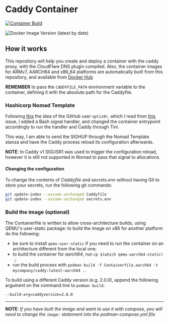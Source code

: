 # Caddy Container

[![Container Build](https://github.com/Procsiab/caddy-container/actions/workflows/build-container-publish-dockerhub.yaml/badge.svg)](https://github.com/Procsiab/caddy-container/actions/workflows/build-container-publish-dockerhub.yaml)

![Docker Image Version (latest by date)](https://img.shields.io/docker/v/procsiab/caddy?label=Latest%20tag%20pushed%20on%20Docker%20Hub)

## How it works

This repository will help you create and deploy a container with the caddy proxy, 
with the CloudFlare DNS plugin compiled.
Also, the container images for ARMv7, AARCH64 and x86\_64 platforms are automatically 
built from this repository, and available from [Docker Hub](https://hub.docker.com/r/procsiab/caddy)

**REMEMBER** to pass the `CADDYFILE_PATH` environment variable to the container, defining it with the absolute path for the Caddyfile.

### Hashicorp Nomad Template

Following [this](https://github.com/optiz0r/caddy-consul) the idea of the GitHub user `optiz0r`, which I read from [this](https://github.com/caddyserver/caddy/issues/3967#issuecomment-789086024) issue, I added a Bash signal handler, and changed the container entrypoint accordingly to run the handler and Caddy through Tini.

This way, I am able to send the SIGHUP through the Nomad Template stanza and have the Caddy process reload its configuration afterwards.

**NOTE**: In Caddy v1 SIGUSR1 was used to trigger the configuration reload, however it is still not supported in Nomad to pass that signal to allocations.

#### Changing the configuration

To change the contents of *Caddyfile* and *secrets.env* without having Git to
store your secrets, run the following git commands:

```bash
git update-index --assume-unchanged Caddyfile
git update-index --assume-unchanged secrets.env
```

### Build the image (optional)

The Containerfile is written to allow cross-architecture builds, using QEMU's user-static package: to build the image on x86 for another platform do the following:

- be sure to install `qemu-user-static` if you need to run the container on an architecture different from the local one;
- to build the container for *aarch64*, run `cp $(which qemu-aarch64-static) .`;
- run the build process with `podman build -f Containerfile.aarch64 -t mycompany/caddy:latest-aarch64 .`.

To build using a different Caddy version (e.g. 2.0.0), append the following argument on the command line to `podman build`:
```bash
--build-arg=caddyversion=2.0.0
```

----

**NOTE**: *If you have built the image and want to use it  with compose, you will need to change 
the `image:` statement into the podman-compose.yml file*

